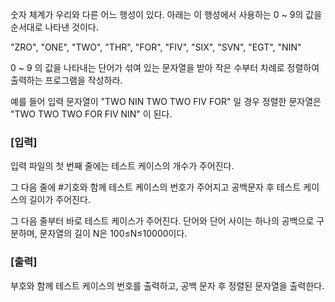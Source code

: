 숫자 체계가 우리와 다른 어느 행성이 있다. 아래는 이 행성에서 사용하는 0 ~ 9의 값을 순서대로 나타낸 것이다.

"ZRO", "ONE", "TWO", "THR", "FOR", "FIV", "SIX", "SVN", "EGT", "NIN"

0 ~ 9 의 값을 나타내는 단어가 섞여 있는 문자열을 받아 작은 수부터 차례로 정렬하여 출력하는 프로그램을 작성하라.

예를 들어 입력 문자열이 "TWO NIN TWO TWO FIV FOR" 일 경우 정렬한 문자열은 "TWO TWO TWO FOR FIV NIN" 이 된다.

### [입력]

입력 파일의 첫 번째 줄에는 테스트 케이스의 개수가 주어진다.

그 다음 줄에 #기호와 함께 테스트 케이스의 번호가 주어지고 공백문자 후 테스트 케이스의 길이가 주어진다.

그 다음 줄부터 바로 테스트 케이스가 주어진다. 단어와 단어 사이는 하나의 공백으로 구분하며, 문자열의 길이 N은 100≤N≤10000이다.

### [출력]

부호와 함께 테스트 케이스의 번호를 출력하고, 공백 문자 후 정렬된 문자열을 출력한다.